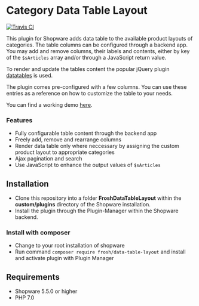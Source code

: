 # Category Data Table Layout

[![Travis CI](https://travis-ci.org/FriendsOfShopware/FroshDataTableLayout.svg?branch=master)](https://travis-ci.org/FriendsOfShopware/FroshDataTableLayout)

This plugin for Shopware adds data table to the available product layouts of categories.
The table columns can be configured through a backend app. You may add and remove columns,
their labels and contents, either by key of the `$sArticles` array and/or through a JavaScript
return value.

To render and update the tables content the popular jQuery plugin [datatables](https://datatables.net/) is used. 

The plugin comes pre-configured with a few columns. You can use these entries as a reference
on how to customize the table to your needs.

You can find a working demo [here](http://shopware.davidneustadt.de/genusswelten/tees-und-zubehoer/).

### Features

* Fully configurable table content through the backend app
* Freely add, remove and rearrange columns
* Render data table only where neccessary by assigning the custom product layout to appropriate categories
* Ajax pagination and search
* Use JavaScript to enhance the output values of `$sArticles`

## Installation

* Clone this repository into a folder **FroshDataTableLayout** within the **custom/plugins** directory of the Shopware installation.
* Install the plugin through the Plugin-Manager within the Shopware backend.

### Install with composer

* Change to your root installation of shopware
* Run command `composer require frosh/data-table-layout` and install and activate plugin with Plugin Manager 

## Requirements

* Shopware 5.5.0 or higher
* PHP 7.0
